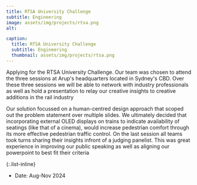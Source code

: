 ```yaml
---
title: RTSA University Challenge
subtitle: Engineering
image: assets/img/projects/rtsa.png
alt: 

caption:
  title: RTSA University Challenge
  subtitle: Engineering
  thumbnail: assets/img/projects/rtsa.png
---
```

Applying for the RTSA University Challenge. Our team was chosen to attend the three sessions at Arup's headquarters located in Sydney's CBD. Over these three sessions we will be able to network with industry professionals as well as hold a presentation to relay our creative insights to creative additions in the rail industry

Our solution focussed on a human-centred design approach that scoped out the problem statement over multiple slides. We ultimately decided that incorporating external OLED displays on trains to indicate availability of seatings (like that of a cinema), would increase pedestrian comfort through its more effective pedestrian traffic control. On the last session all teams took turns sharing their insights infront of a judging panelist. This was great experience in improving our public speaking as well as aligning our powerpoint to best fit their criteria

{:.list-inline}
- Date: Aug-Nov 2024
<!-- - Client: Window
- Category: Photography -->

